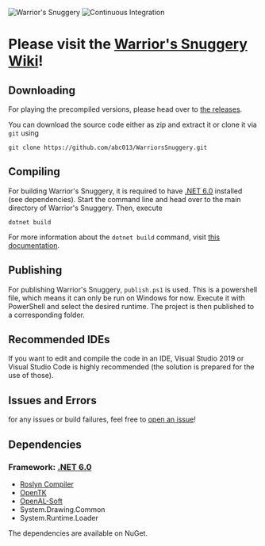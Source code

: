 ![Warrior's Snuggery](https://i.imgur.com/Is8gUOz.png)
![Continuous Integration](https://github.com/abc013/WarriorsSnuggery/actions/workflows/build.yml/badge.svg)
# Please visit the [Warrior's Snuggery Wiki](https://github.com/abc013/WarriorsSnuggery/wiki)!

## Downloading
For playing the precompiled versions, please head over to [the releases](https://github.com/abc013/WarriorsSnuggery/releases).

You can download the source code either as zip and extract it or clone it via `git` using 
```git
git clone https://github.com/abc013/WarriorsSnuggery.git
```
## Compiling
For building Warrior's Snuggery, it is required to have [.NET 6.0](https://dotnet.microsoft.com/download/dotnet/6.0) installed (see dependencies).
Start the command line and head over to the main directory of Warrior's Snuggery. Then, execute
```
dotnet build
```
For more information about the `dotnet build` command, visit [this documentation](https://docs.microsoft.com/en-us/dotnet/core/tools/dotnet-build).

## Publishing
For publishing Warrior's Snuggery, `publish.ps1` is used. This is a powershell file, which means it can only be run on Windows for now. Execute it with PowerShell and select the desired runtime. The project is then published to a corresponding folder.

## Recommended IDEs
If you want to edit and compile the code in an IDE, Visual Studio 2019 or Visual Studio Code is highly recommended (the solution is prepared for the use of those).

## Issues and Errors
for any issues or build failures, feel free to [open an issue](https://github.com/abc013/WarriorsSnuggery/issues/new)!

## Dependencies
### Framework: [.NET 6.0](https://dotnet.microsoft.com/download/dotnet/6.0)
- [Roslyn Compiler](https://github.com/dotnet/roslyn)
- [OpenTK](https://github.com/opentk/opentk)
- [OpenAL-Soft](https://openal-soft.org/)
- System.Drawing.Common
- System.Runtime.Loader

The dependencies are available on NuGet.
